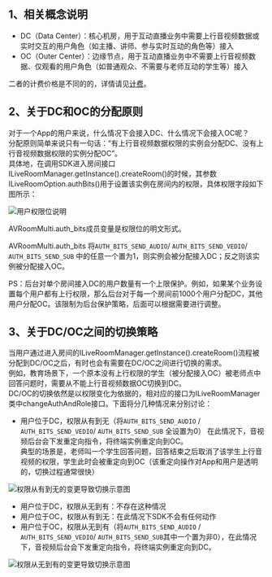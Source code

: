 ## 1、相关概念说明
- DC（Data Center）：核心机房，用于互动直播业务中需要上行音视频数据或实时交互的用户角色（如主播、讲师、参与实时互动的角色等）接入
- OC（Outer Center）：边缘节点，用于互动直播业务中不需要上行音视频数据、仅观看的用户角色（如普通观众、不需要与老师互动的学生等）接入

二者的计费价格是不同的的，详情请见[计费](https://www.qcloud.com/doc/product/268/5128#2..E5.9F.BA.E7.A1.80.E7.BD.91.E7.BB.9C.E8.B4.B9.E7.94.A8.E8.AE.A1.E7.AE.97.E5.85.AC.E5.BC.8F)。

## 2、关于DC和OC的分配原则
对于一个App的用户来说，什么情况下会接入DC、什么情况下会接入OC呢？<br/>
分配原则简单来说只有一句话：“有上行音视频数据权限的实例会分配DC、没有上行音视频数据权限的实例分配OC”。<br/>
具体地，在调用SDK进入房间接口ILiveRoomManager.getInstance().createRoom()的时候，其参数ILiveRoomOption.authBits()用于设置该实例在房间内的权限，具体权限字段如下图所示：

![用户权限位说明](https://mccdn.qcloud.com/img56cdd6a958dff.png)

AVRoomMulti.auth_bits成员变量是权限位的明文形式。

AVRoomMulti.auth_bits 将`AUTH_BITS_SEND_AUDIO`/ `AUTH_BITS_SEND_VEDIO`/ `AUTH_BITS_SEND_SUB` 中的任意一个置为1，则实例会被分配接入DC；反之则该实例被分配接入OC。

PS：后台对单个房间接入DC的用户数量有一个上限保护。例如，如果某个业务设置每个用户都有上行权限，那么后台对于每一个房间前1000个用户分配DC，其他用户分配OC。该限制为后台保护策略，后面可以根据需要进行调整。

## 3、关于DC/OC之间的切换策略
当用户通过进入房间的ILiveRoomManager.getInstance().createRoom()流程被分配到DC/OC之后，有时也会有需要在DC/OC之间进行切换的需求。<br/>
例如，教育场景下，一个原本没有上行权限的学生（被分配接入OC）被老师点中回答问题时，需要从不能上行音视频数据OC切换到DC。<br/>
DC/OC的切换依然是以权限变化为依据的，相对应的接口为ILiveRoomManager类中changeAuthAndRole接口。下面将分几种情况来分别讨论：<br/>

- 用户位于DC，权限从有到无（将`AUTH_BITS_SEND_AUDIO` / `AUTH_BITS_SEND_VEDIO`/ `AUTH_BITS_SEND_SUB` 全设置为0）
在此情况下，音视频后台会下发重定向指令，将终端实例重定向到OC。<br/>
典型的场景是，老师叫一个学生回答问题，回答结束之后取消了该学生上行音视频的权限，学生此时会被重定向到OC（该重定向操作对App和用户是透明的，切换过程通常很快）

![权限从有到无的变更导致切换示意图](https://mccdn.qcloud.com/img56cdd763b0628.png)

- 用户位于DC，权限从无到有：不存在这种情况
- 用户位于OC，权限从有到无：在此情况下SDK不会有任何动作
- 用户位于OC，权限从无到有（将`AUTH_BITS_SEND_AUDIO` / `AUTH_BITS_SEND_VEDIO`/ `AUTH_BITS_SEND_SUB`其中一个置为非0），在此情况下，音视频后台会下发重定向指令，将终端实例重定向到DC。

![权限从无到有的变更导致切换示意图](https://mccdn.qcloud.com/img56cdd789c7ee8.png)
